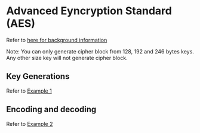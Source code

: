# Advanced Eyncryption Standard (AES)

Refer to [here for background information](https://github.com/paulwizviz/system-engineering.git)

Note: You can only generate cipher block from 128, 192 and 246 bytes keys. Any other size key will not generate cipher block.

## Key Generations

Refer to [Example 1](./ex1/main.go)

## Encoding and decoding

Refer to [Example 2](./ex2/main.go)